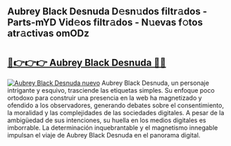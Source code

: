 ## Aubrey Black Desnuda D𝚎sn𝚞dos filtr𝚊dos - Parts-mYD Vid𝚎os filtr𝚊dos - N𝚞evas f𝚘tos atr𝚊ctivas omODz

# <h2><a href="http://mb5hpw.tromn.icu/?c=Aubrey+Black+Desnuda">🔗👉👉👉 Aubrey Black Desnuda 🔗🔗</a></h2>

[![Aubrey Black Desnuda nuevo](https://i.imgur.com/pEAQMta.gif)](http://mb5hpw.tromn.icu/?c=Aubrey+Black+Desnuda)
Aubrey Black Desnuda, un personaje intrigante y esquivo, trasciende las etiquetas simples. Su enfoque poco ortodoxo para construir una presencia en la web ha magnetizado y ofendido a los observadores, generando debates sobre el consentimiento, la moralidad y las complejidades de las sociedades digitales. A pesar de la ambigüedad de sus intenciones, su huella en los medios digitales es imborrable. La determinación inquebrantable y el magnetismo innegable impulsan el viaje de Aubrey Black Desnuda en el panorama digital.
